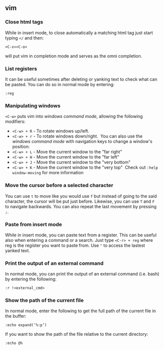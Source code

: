 ## vim

### Close html tags
While in insert mode, to close automatically a matching html tag just start typing `</` and then:
```
<C-x><C-o>
```
<C-x> will put vim in completion mode and <C-o> serves as the omni completion.

### List registers
It can be useful sometimes after deleting or yanking text to check what can be pasted.
You can do so in normal mode by entering:

```
:reg
```

### Manipulating windows
`<C-w>` puts vim into _windows command mode_, allowing the following modifiers:
- `<C-w> + R` - To rotate windows up/left. 
- `<C-w> + r` - To rotate windows down/right. 
You can also use the _windows command mode_ with navigation keys to change a window's position:
- `<C-w> + L` - Move the current window to the "far right" 
- `<C-w> + H` - Move the current window to the "far left" 
- `<C-w> + J` - Move the current window to the "very bottom" 
- `<C-w> + K` - Move the current window to the "very top" 
Check out `:help window-moving` for more information

### Move the cursor before a selected character
You can use `t` to move like you would use `f` but instead of going to the said character, the cursor will be put just before.
Likewise, you can use `T` and `F` to navigate backwards.
You can also repeat the last movement by pressing `;`.

### Paste from insert mode
While in insert mode, you can paste text from a register. This can be useful also when entering a command or a search.
Just type `<C-r> + reg` where reg is the register you want to paste from.
Use `"` to access the lastest yanked text.

### Print the output of an external command
In normal mode, you can print the output of an external command (i.e. bash) by entering the following:

```
:r !<external_cmd>
```

### Show the path of the current file
In normal mode, enter the following to get the full path of the current file in the buffer:

```
:echo expand(‘%:p’)
```

If you want to show the path of the file relative to the current directory:

```
:echo @%
```
